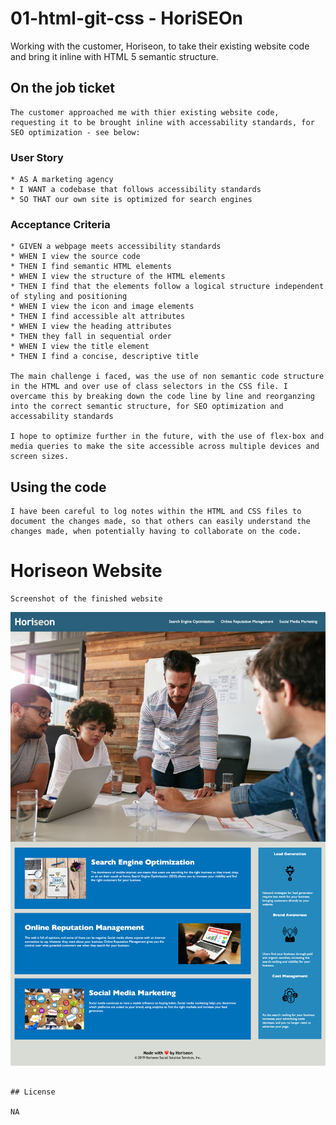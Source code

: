 # 01-html-git-css - HoriSEOn
Working with the customer, Horiseon, to take their existing website code and bring it inline with HTML 5 semantic structure.

## On the job ticket
```
The customer approached me with thier existing website code, requesting it to be brought inline with accessability standards, for SEO optimization - see below:
```

### User Story

```
* AS A marketing agency
* I WANT a codebase that follows accessibility standards
* SO THAT our own site is optimized for search engines
```

### Acceptance Criteria

```
* GIVEN a webpage meets accessibility standards
* WHEN I view the source code
* THEN I find semantic HTML elements
* WHEN I view the structure of the HTML elements
* THEN I find that the elements follow a logical structure independent of styling and positioning
* WHEN I view the icon and image elements
* THEN I find accessible alt attributes
* WHEN I view the heading attributes
* THEN they fall in sequential order
* WHEN I view the title element
* THEN I find a concise, descriptive title

The main challenge i faced, was the use of non semantic code structure in the HTML and over use of class selectors in the CSS file. I overcame this by breaking down the code line by line and reorganzing into the correct semantic structure, for SEO optimization and accessability standards

I hope to optimize further in the future, with the use of flex-box and media queries to make the site accessible across multiple devices and screen sizes.

```

## Using the code
```
I have been careful to log notes within the HTML and CSS files to document the changes made, so that others can easily understand the changes made, when potentially having to collaborate on the code.
```

# Horiseon Website

```
Screenshot of the finished website 

```

![Horiseon](./Assets/horiseon-screenshot-2.png)
```

## License

NA

